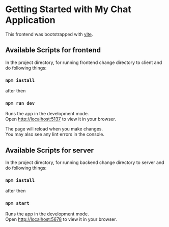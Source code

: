 # Getting Started with My Chat Application

This frontend was bootstrapped with [vite](https://vitejs.dev/guide/).

## Available Scripts for frontend

In the project directory, for running frontend change directory to client and do following things:

### `npm install`

after then

### `npm run dev`

Runs the app in the development mode.\
Open [http://localhost:5137](http://localhost:5137) to view it in your browser.

The page will reload when you make changes.\
You may also see any lint errors in the console.

## Available Scripts for server

In the project directory, for running backend change directory to server and do following things:

### `npm install`

after then

### `npm start`

Runs the app in the development mode.\
Open [http://localhost:5678](http://localhost:5678) to view it in your browser.
